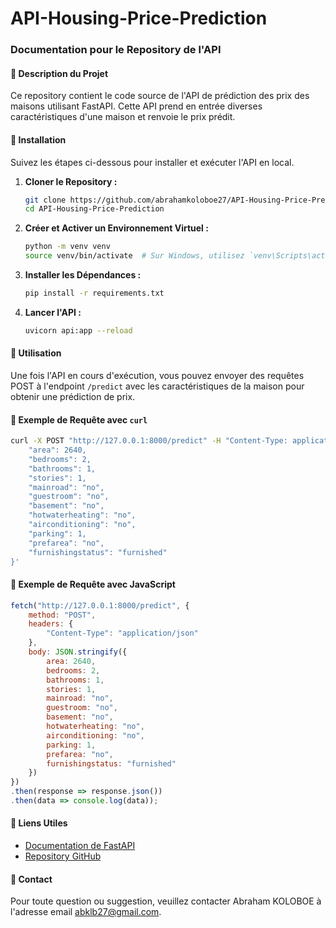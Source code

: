 # API-Housing-Price-Prediction
### Documentation pour le Repository de l'API

#### 📖 Description du Projet
Ce repository contient le code source de l'API de prédiction des prix des maisons utilisant FastAPI. Cette API prend en entrée diverses caractéristiques d'une maison et renvoie le prix prédit.

#### 🚀 Installation
Suivez les étapes ci-dessous pour installer et exécuter l'API en local.

1. **Cloner le Repository :**
   ```bash
   git clone https://github.com/abrahamkoloboe27/API-Housing-Price-Prediction.git
   cd API-Housing-Price-Prediction
   ```

2. **Créer et Activer un Environnement Virtuel :**
   ```bash
   python -m venv venv
   source venv/bin/activate  # Sur Windows, utilisez `venv\Scripts\activate`
   ```

3. **Installer les Dépendances :**
   ```bash
   pip install -r requirements.txt
   ```

4. **Lancer l'API :**
   ```bash
   uvicorn api:app --reload
   ```

#### 📝 Utilisation
Une fois l'API en cours d'exécution, vous pouvez envoyer des requêtes POST à l'endpoint `/predict` avec les caractéristiques de la maison pour obtenir une prédiction de prix.

#### 📄 Exemple de Requête avec `curl`
```bash
curl -X POST "http://127.0.0.1:8000/predict" -H "Content-Type: application/json" -d '{
    "area": 2640,
    "bedrooms": 2,
    "bathrooms": 1,
    "stories": 1,
    "mainroad": "no",
    "guestroom": "no",
    "basement": "no",
    "hotwaterheating": "no",
    "airconditioning": "no",
    "parking": 1,
    "prefarea": "no",
    "furnishingstatus": "furnished"
}'
```

#### 📄 Exemple de Requête avec JavaScript
```javascript
fetch("http://127.0.0.1:8000/predict", {
    method: "POST",
    headers: {
        "Content-Type": "application/json"
    },
    body: JSON.stringify({
        area: 2640,
        bedrooms: 2,
        bathrooms: 1,
        stories: 1,
        mainroad: "no",
        guestroom: "no",
        basement: "no",
        hotwaterheating: "no",
        airconditioning: "no",
        parking: 1,
        prefarea: "no",
        furnishingstatus: "furnished"
    })
})
.then(response => response.json())
.then(data => console.log(data));
```

#### 🔗 Liens Utiles
- [Documentation de FastAPI](https://fastapi.tiangolo.com/)
- [Repository GitHub](https://github.com/abrahamkoloboe27/API-Housing-Price-Prediction)

#### 📧 Contact
Pour toute question ou suggestion, veuillez contacter Abraham KOLOBOE à l'adresse email [abklb27@gmail.com](mailto:abklb27@gmail.com).

